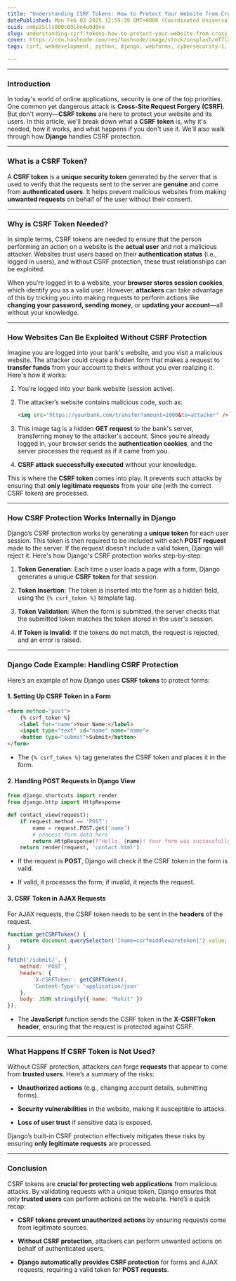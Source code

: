 ```yaml
---
title: "Understanding CSRF Tokens: How to Protect Your Website from Cross-Site Request Forgery Attacks"
datePublished: Mon Feb 03 2025 12:59:39 GMT+0000 (Coordinated Universal Time)
cuid: cm6p25lls000c09lbe4u0d0ne
slug: understanding-csrf-tokens-how-to-protect-your-website-from-cross-site-request-forgery-attacks
cover: https://cdn.hashnode.com/res/hashnode/image/stock/unsplash/mT7lXZPjk7U/upload/554bb6923dd7aa0afddef35a08866691.jpeg
tags: csrf, webdevelopment, python, django, webforms, cybersecurity-1, websecurity, webappsecurity

---
```


---

### **Introduction**

In today's world of online applications, security is one of the top priorities. One common yet dangerous attack is **Cross-Site Request Forgery (CSRF)**. But don't worry—**CSRF tokens** are here to protect your website and its users. In this article, we'll break down what a **CSRF token** is, why it's needed, how it works, and what happens if you don't use it. We'll also walk through how **Django** handles CSRF protection.

---

### **What is a CSRF Token?**

A **CSRF token** is a **unique security token** generated by the server that is used to verify that the requests sent to the server are **genuine** and come from **authenticated users**. It helps prevent malicious websites from making **unwanted requests** on behalf of the user without their consent.

---

### **Why is CSRF Token Needed?**

In simple terms, CSRF tokens are needed to ensure that the person performing an action on a website is the **actual user** and not a malicious attacker. Websites trust users based on their **authentication status** (i.e., logged in users), and without CSRF protection, these trust relationships can be exploited.

When you’re logged in to a website, your **browser stores session cookies**, which identify you as a valid user. However, **attackers** can take advantage of this by tricking you into making requests to perform actions like **changing your password, sending money**, or **updating your account**—all without your knowledge.

---

### **How Websites Can Be Exploited Without CSRF Protection**

Imagine you are logged into your bank's website, and you visit a malicious website. The attacker could create a hidden form that makes a request to **transfer funds** from your account to theirs without you ever realizing it. Here's how it works:

1. You’re logged into your bank website (session active).
    
2. The attacker’s website contains malicious code, such as:
    
    ```html
    <img src="https://yourbank.com/transfer?amount=1000&to=attacker" />
    ```
    
3. This image tag is a hidden **GET request** to the bank's server, transferring money to the attacker's account. Since you’re already logged in, your browser sends the **authentication cookies**, and the server processes the request as if it came from you.
    
4. **CSRF attack successfully executed** without your knowledge.
    

This is where the **CSRF token** comes into play. It prevents such attacks by ensuring that **only legitimate requests** from your site (with the correct CSRF token) are processed.

---

### **How CSRF Protection Works Internally in Django**

Django’s CSRF protection works by generating a **unique token** for each user session. This token is then required to be included with each **POST request** made to the server. If the request doesn’t include a valid token, Django will reject it. Here's how Django's CSRF protection works step-by-step:

1. **Token Generation**: Each time a user loads a page with a form, Django generates a unique **CSRF token** for that session.
    
2. **Token Insertion**: The token is inserted into the form as a hidden field, using the `{% csrf_token %}` template tag.
    
3. **Token Validation**: When the form is submitted, the server checks that the submitted token matches the token stored in the user's session.
    
4. **If Token is Invalid**: If the tokens do not match, the request is rejected, and an error is raised.
    

---

### **Django Code Example: Handling CSRF Protection**

Here’s an example of how Django uses **CSRF tokens** to protect forms:

#### **1\. Setting Up CSRF Token in a Form**

```html
<form method="post">
    {% csrf_token %}
    <label for="name">Your Name:</label>
    <input type="text" id="name" name="name">
    <button type="submit">Submit</button>
</form>
```

* The `{% csrf_token %}` tag generates the CSRF token and places it in the form.
    

#### **2\. Handling POST Requests in Django View**

```python
from django.shortcuts import render
from django.http import HttpResponse

def contact_view(request):
    if request.method == 'POST':
        name = request.POST.get('name')
        # process form data here
        return HttpResponse(f"Hello, {name}! Your form was successfully submitted.")
    return render(request, 'contact.html')
```

* If the request is **POST**, Django will check if the CSRF token in the form is valid.
    
* If valid, it processes the form; if invalid, it rejects the request.
    

#### **3\. CSRF Token in AJAX Requests**

For AJAX requests, the CSRF token needs to be sent in the **headers** of the request.

```javascript
function getCSRFToken() {
    return document.querySelector('[name=csrfmiddlewaretoken]').value;
}

fetch('/submit/', {
    method: 'POST',
    headers: {
        'X-CSRFToken': getCSRFToken(),
        'Content-Type': 'application/json'
    },
    body: JSON.stringify({ name: "Rohit" })
});
```

* The **JavaScript** function sends the CSRF token in the **X-CSRFToken header**, ensuring that the request is protected against CSRF.
    

---

### **What Happens If CSRF Token is Not Used?**

Without CSRF protection, attackers can forge **requests** that appear to come from **trusted users**. Here’s a summary of the risks:

* **Unauthorized actions** (e.g., changing account details, submitting forms).
    
* **Security vulnerabilities** in the website, making it susceptible to attacks.
    
* **Loss of user trust** if sensitive data is exposed.
    

Django’s built-in CSRF protection effectively mitigates these risks by ensuring **only legitimate requests** are processed.

---

### **Conclusion**

CSRF tokens are **crucial for protecting web applications** from malicious attacks. By validating requests with a unique token, Django ensures that only **trusted users** can perform actions on the website. Here’s a quick recap:

* **CSRF tokens prevent unauthorized actions** by ensuring requests come from legitimate sources.
    
* **Without CSRF protection**, attackers can perform unwanted actions on behalf of authenticated users.
    
* **Django automatically provides CSRF protection** for forms and AJAX requests, requiring a valid token for **POST requests**.